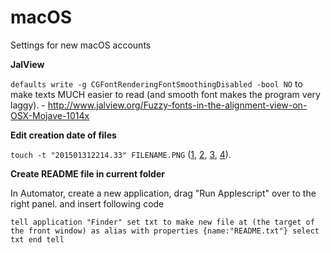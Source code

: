 # macOS
Settings for new macOS accounts

**JalView**

`defaults write -g CGFontRenderingFontSmoothingDisabled -bool NO` to make texts MUCH easier to read (and smooth font makes the program very laggy). - http://www.jalview.org/Fuzzy-fonts-in-the-alignment-view-on-OSX-Mojave-1014x

**Edit creation date of files**

`touch -t "201501312214.33" FILENAME.PNG` ([1](https://smallbusiness.chron.com/change-file-date-mac-finder-46835.html), [2](https://hackernoon.com/how-to-change-a-file-s-last-modified-and-creation-dates-on-mac-os-x-494f8f76cdf4), [3](https://gmelikov.com/2016/12/19/change-a-files-last-modified-and-creation-dates-on-mac-os-x-and-linux/), [4](https://forums.macrumors.com/threads/touch-wont-change-file-creation-date-why.1969185/)).

**Create README file in current folder**

In Automator, create a new application, drag "Run Applescript" over to the right panel. and insert following code

`tell application "Finder"
    set txt to make new file at (the target of the front window) as alias with properties {name:"README.txt"}
    select txt
end tell`
